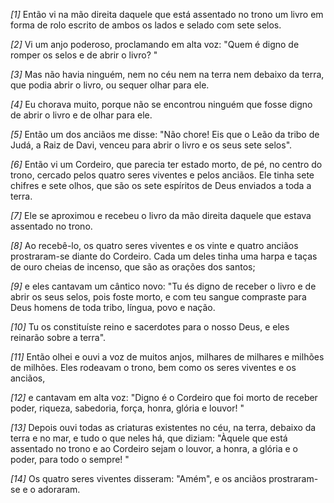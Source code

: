 *[1]* Então vi na mão direita daquele que está assentado no trono um livro em forma de rolo escrito de ambos os lados e selado com sete selos.

*[2]* Vi um anjo poderoso, proclamando em alta voz: "Quem é digno de romper os selos e de abrir o livro? "

*[3]* Mas não havia ninguém, nem no céu nem na terra nem debaixo da terra, que podia abrir o livro, ou sequer olhar para ele.

*[4]* Eu chorava muito, porque não se encontrou ninguém que fosse digno de abrir o livro e de olhar para ele.

*[5]* Então um dos anciãos me disse: "Não chore! Eis que o Leão da tribo de Judá, a Raiz de Davi, venceu para abrir o livro e os seus sete selos".

*[6]* Então vi um Cordeiro, que parecia ter estado morto, de pé, no centro do trono, cercado pelos quatro seres viventes e pelos anciãos. Ele tinha sete chifres e sete olhos, que são os sete espíritos de Deus enviados a toda a terra.

*[7]* Ele se aproximou e recebeu o livro da mão direita daquele que estava assentado no trono.

*[8]* Ao recebê-lo, os quatro seres viventes e os vinte e quatro anciãos prostraram-se diante do Cordeiro. Cada um deles tinha uma harpa e taças de ouro cheias de incenso, que são as orações dos santos;

*[9]* e eles cantavam um cântico novo: "Tu és digno de receber o livro e de abrir os seus selos, pois foste morto, e com teu sangue compraste para Deus homens de toda tribo, língua, povo e nação.

*[10]* Tu os constituíste reino e sacerdotes para o nosso Deus, e eles reinarão sobre a terra".

*[11]* Então olhei e ouvi a voz de muitos anjos, milhares de milhares e milhões de milhões. Eles rodeavam o trono, bem como os seres viventes e os anciãos,

*[12]* e cantavam em alta voz: "Digno é o Cordeiro que foi morto de receber poder, riqueza, sabedoria, força, honra, glória e louvor! "

*[13]* Depois ouvi todas as criaturas existentes no céu, na terra, debaixo da terra e no mar, e tudo o que neles há, que diziam: "Àquele que está assentado no trono e ao Cordeiro sejam o louvor, a honra, a glória e o poder, para todo o sempre! "

*[14]* Os quatro seres viventes disseram: "Amém", e os anciãos prostraram-se e o adoraram.

